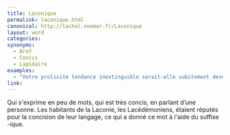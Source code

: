 ```yaml
---
title: Laconique
permalink: laconique.html
canonical: http://lachal.neamar.fr/Laconique
layout: word
categories:
synonyms:
  - Bref
  - Concis
  - Lapidaire
examples:
  - "Votre prolixité tendance inextinguible serait-elle subitement devenue laconique ?"
link: 
---
```


Qui s'exprime en peu de mots, qui est très concis, en parlant d’une personne.
Les habitants de la Laconie, les Lacédémoniens, étaient réputés pour la concision de leur langage, ce qui a donné ce mot à l'aide du suffixe -ique.

